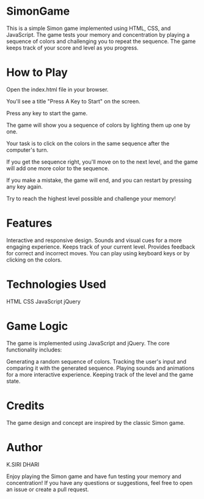 # SimonGame
This is a simple Simon game implemented using HTML, CSS, and JavaScript. The game tests your memory and concentration by playing a sequence of colors and challenging you to repeat the sequence. The game keeps track of your score and level as you progress.

 # How to Play
Open the index.html file in your browser.

You'll see a title "Press A Key to Start" on the screen.

Press any key to start the game.

The game will show you a sequence of colors by lighting them up one by one.

Your task is to click on the colors in the same sequence after the computer's turn.

If you get the sequence right, you'll move on to the next level, and the game will add one more color to the sequence.

If you make a mistake, the game will end, and you can restart by pressing any key again.

Try to reach the highest level possible and challenge your memory!

# Features
Interactive and responsive design.
Sounds and visual cues for a more engaging experience.
Keeps track of your current level.
Provides feedback for correct and incorrect moves.
You can play using keyboard keys or by clicking on the colors.
# Technologies Used
HTML
CSS
JavaScript
jQuery
# Game Logic
The game is implemented using JavaScript and jQuery. The core functionality includes:

Generating a random sequence of colors.
Tracking the user's input and comparing it with the generated sequence.
Playing sounds and animations for a more interactive experience.
Keeping track of the level and the game state.
# Credits
The game design and concept are inspired by the classic Simon game.
# Author
K.SIRI DHARI

Enjoy playing the Simon game and have fun testing your memory and concentration! If you have any questions or suggestions, feel free to open an issue or create a pull request.
